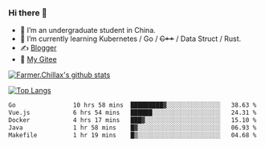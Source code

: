 ### Hi there 👋

- 🔭 I’m an undergraduate student in China.
- 🌱 I’m currently learning Kubernetes / Go / ~~C++~~ / Data Struct / Rust.
- ✍️ [Blogger](https://blog.farmer233.top)
- 🤔 [My Gitee](https://gitee.com/Farmer-chong)


[![Farmer.Chillax's github stats](https://github-readme-stats.vercel.app/api?username=FarmerChillax)](https://github.com/anuraghazra/github-readme-stats)

[![Top Langs](https://github-readme-stats.vercel.app/api/top-langs/?username=FarmerChillax&layout=compact&hide=html,css,javascript)](https://github.com/anuraghazra/github-readme-stats)


<a href="https://wakatime.com/@Farmer"> </a>
          <!--START_SECTION:waka-->

```txt
Go                10 hrs 58 mins  █████████▓░░░░░░░░░░░░░░░   38.63 %
Vue.js            6 hrs 54 mins   ██████░░░░░░░░░░░░░░░░░░░   24.31 %
Docker            4 hrs 17 mins   ███▓░░░░░░░░░░░░░░░░░░░░░   15.10 %
Java              1 hr 58 mins    █▓░░░░░░░░░░░░░░░░░░░░░░░   06.93 %
Makefile          1 hr 19 mins    █▒░░░░░░░░░░░░░░░░░░░░░░░   04.68 %
```

<!--END_SECTION:waka-->



<!--
**Farmer-chong/Farmer-chong** is a ✨ _special_ ✨ repository because its `README.md` (this file) appears on your GitHub profile.

Here are some ideas to get you started:

- 🔭 I’m currently working on ...
- 🌱 I’m currently learning ...
- 👯 I’m looking to collaborate on ...
- 🤔 I’m looking for help with ...
- 💬 Ask me about ...
- 📫 How to reach me: ...
- 😄 Pronouns: ...
- ⚡ Fun fact: ...
-->
